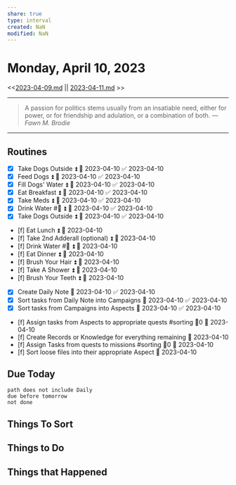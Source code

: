 ```yaml
---
share: true
type: interval
created: NaN 
modified: NaN
---
```

# Monday, April 10, 2023
<<[2023-04-09.md](./2023-04-09.md) || [2023-04-11.md](./2023-04-11.md) >>

---

> A passion for politics stems usually from an insatiable need, either for power, or for friendship and adulation, or a combination of both.
> — <cite>Fawn M. Brodie</cite>

---

## Routines
- [x] Take Dogs Outside ⏫ 📅 2023-04-10 ✅ 2023-04-10
- [x] Feed Dogs ⏫ 📅 2023-04-10 ✅ 2023-04-10
- [x] Fill Dogs' Water ⏫ 📅 2023-04-10 ✅ 2023-04-10
- [x] Eat Breakfast ⏫ 📅 2023-04-10 ✅ 2023-04-10
- [x] Take Meds ⏫ 📅 2023-04-10 ✅ 2023-04-10
- [x] Drink Water #🌊 ⏫ 📅 2023-04-10 ✅ 2023-04-10
- [x] Take Dogs Outside ⏫ 📅 2023-04-10 ✅ 2023-04-10
- [f] Eat Lunch ⏫ 📅 2023-04-10
- [f] Take 2nd Adderall (optional) ⏫ 📅 2023-04-10
- [f] Drink Water #🌊 ⏫ 📅 2023-04-10
- [f] Eat Dinner ⏫ 📅 2023-04-10
- [f] Brush Your Hair ⏫ 📅 2023-04-10
- [f] Take A Shower ⏫ 📅 2023-04-10
- [f] Brush Your Teeth ⏫ 📅 2023-04-10
- [x] Create Daily Note 📅 2023-04-10 ✅ 2023-04-10
- [x] Sort tasks from Daily Note into Campaigns 📅 2023-04-10 ✅ 2023-04-10
- [x] Sort tasks from Campaigns into Aspects 📅 2023-04-10 ✅ 2023-04-10
- [f] Assign tasks from Aspects to appropriate quests #sorting 🥄0 📅 2023-04-10
- [f] Create Records or Knowledge for everything remaining 📅 2023-04-10
- [f] Assign Tasks from quests to missions #sorting 🥄0 📅 2023-04-10
- [f] Sort loose files into their appropriate Aspect 📅 2023-04-10

## Due Today
```tasks
path does not include Daily
due before tomorrow
not done
```
## Things To Sort





## Things to Do





## Things that Happened
